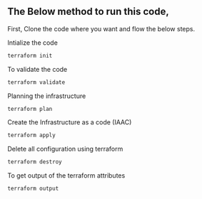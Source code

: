## The Below method to run this code,

First, Clone the code where you want and flow the below steps.

Intialize the code
```sh
terraform init
```
To validate the code
```sh
terraform validate
```
Planning the infrastructure
```sh
terraform plan
```
Create the Infrastructure as a code (IAAC)
```sh
terraform apply
```
Delete all configuration using terraform
```sh
terraform destroy
```
To get output of the terraform attributes
```sh
terraform output
```
